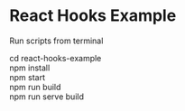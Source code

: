 # React Hooks Example

Run scripts from terminal

cd react-hooks-example <br>
npm install <br>
npm start <br>
npm run build <br>
npm run serve build <br>
